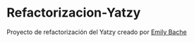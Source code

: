 # Refactorizacion-Yatzy

Proyecto de refactorización del Yatzy creado por [Emily Bache](https://github.com/emilybache)